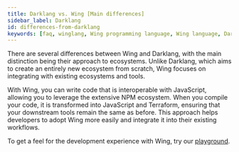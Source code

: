 ```yaml
---
title: Darklang vs. Wing [Main differences]
sidebar_label: Darklang
id: differences-from-darklang
keywords: [faq, winglang, Wing programming language, Wing language, Darklang]
---
```


There are several differences between Wing and Darklang, with the main distinction being their approach to ecosystems. Unlike Darklang, which aims to create an entirely new ecosystem from scratch, Wing focuses on integrating with existing ecosystems and tools. 

With Wing, you can write code that is interoperable with JavaScript, allowing you to leverage the extensive NPM ecosystem. When you compile your code, it is transformed into JavaScript and Terraform, ensuring that your downstream tools remain the same as before. This approach helps developers to adopt Wing more easily and integrate it into their existing workflows.

To get a feel for the development experience with Wing, try our [playground](https://play.winglang.io/).
